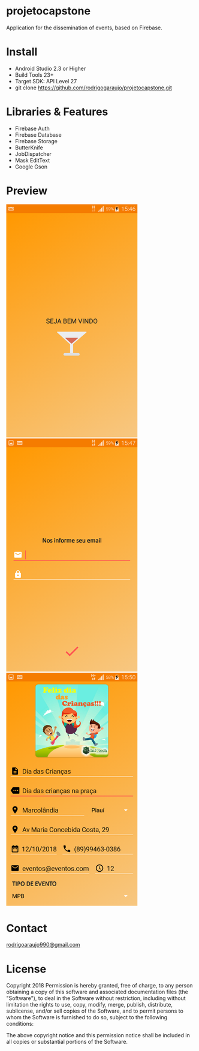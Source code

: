 # projetocapstone
Application for the dissemination of events, based on Firebase.

# Install
- Android Studio 2.3 or Higher
- Build Tools 23+
- Target SDK: API Level 27
- git clone https://github.com/rodrigogaraujo/projetocapstone.git

# Libraries & Features
- Firebase Auth
- Firebase Database
- Firebase Storage
- ButterKnife
- JobDispatcher
- Mask EditText
- Google Gson

# Preview
<img src="https://github.com/rodrigogaraujo/projetocapstone/blob/master/Screenshot_2018-05-12-15-47-09.png" width="350"/>
<img src="https://github.com/rodrigogaraujo/projetocapstone/blob/master/Screenshot_2018-05-12-15-47-19.png" width="350"/>
<img src="https://github.com/rodrigogaraujo/projetocapstone/blob/master/Screenshot_2018-05-12-15-50-23.png" width="350"/>

# Contact
rodrigoaraujo990@gmail.com

# License
Copyright 2018 Permission is hereby granted, free of charge, to any person obtaining a copy of this software and associated documentation files (the "Software"), to deal in the Software without restriction, including without limitation the rights to use, copy, modify, merge, publish, distribute, sublicense, and/or sell copies of the Software, and to permit persons to whom the Software is furnished to do so, subject to the following conditions:

The above copyright notice and this permission notice shall be included in all copies or substantial portions of the Software.
